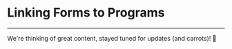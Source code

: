 # Linking Forms to Programs

---

We're thinking of great content, stayed tuned for updates (and carrots)! :rabbit:

